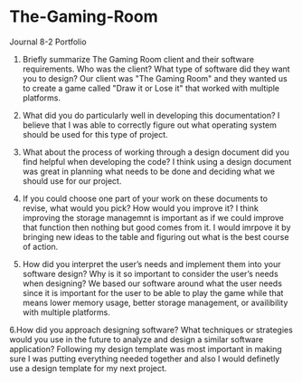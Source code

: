 # The-Gaming-Room
Journal 8-2 Portfolio
1. Briefly summarize The Gaming Room client and their software requirements. Who was the client? What type of software did they want you to design?
  Our client was "The Gaming Room" and they wanted us to create a game called "Draw it or Lose it" that worked with multiple platforms.

2. What did you do particularly well in developing this documentation? 
  I believe that I was able to correctly figure out what operating system should be used for this type of project.

3. What about the process of working through a design document did you find helpful when developing the code? 
  I think using a design document was great in planning what needs to be done and deciding what we should use for our project.

4. If you could choose one part of your work on these documents to revise, what would you pick? How would you improve it?
  I think improving the storage managemnt is important as if we could improve that function then nothing but good comes from it. I would imrpove it by bringing new ideas   to the table and figuring out what is the best course of action.

5. How did you interpret the user’s needs and implement them into your software design? Why is it so important to consider the user’s needs when designing? 
  We based our software around what the user needs since it is important for the user to be able to play the game while that means lower memory usage, better storage       management, or availibility with multiple platforms.

6.How did you approach designing software? What techniques or strategies would you use in the future to analyze and design a similar software application? 
  Following my design template was most important in making sure I was putting everything needed together and also I would definetly use a design template for my next     project.
